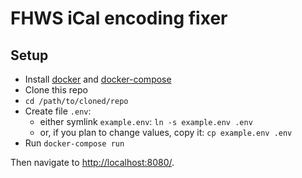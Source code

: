FHWS iCal encoding fixer
========================

Setup
-----

- Install [docker](https://docs.docker.com/install/) and
  [docker-compose](https://docs.docker.com/compose/install/)
- Clone this repo
- `cd /path/to/cloned/repo`
- Create file `.env`:
  - either symlink `example.env`: `ln -s example.env .env`
  - or, if you plan to change values, copy it: `cp example.env .env`
- Run `docker-compose run`

Then navigate to <http://localhost:8080/>.

